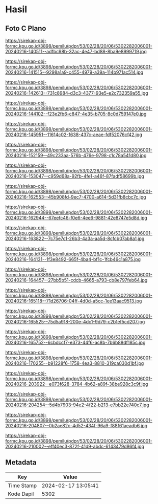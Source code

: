 # Hasil

## Foto C Plano

https://sirekap-obj-formc.kpu.go.id/3898/pemilu/pdpr/53/02/28/20/06/5302282006001-20240216-140511--adfbc98b-32ac-4e47-bd88-8ba9e8999719.jpg

https://sirekap-obj-formc.kpu.go.id/3898/pemilu/pdpr/53/02/28/20/06/5302282006001-20240216-141515--9298a1a9-c455-4979-a39a-114b971ac514.jpg

https://sirekap-obj-formc.kpu.go.id/3898/pemilu/pdpr/53/02/28/20/06/5302282006001-20240216-142613--731c8984-d3c3-4377-93e5-e2c732359a55.jpg

https://sirekap-obj-formc.kpu.go.id/3898/pemilu/pdpr/53/02/28/20/06/5302282006001-20240216-144102--f23e2fb6-c847-4e35-b705-8c0d759147e0.jpg

https://sirekap-obj-formc.kpu.go.id/3898/pemilu/pdpr/53/02/28/20/06/5302282006001-20240216-145951--11614c02-1638-437c-aeae-fdf52076cf42.jpg

https://sirekap-obj-formc.kpu.go.id/3898/pemilu/pdpr/53/02/28/20/06/5302282006001-20240216-152159--49c233aa-576b-476e-9798-c1c78a541d80.jpg

https://sirekap-obj-formc.kpu.go.id/3898/pemilu/pdpr/53/02/28/20/06/5302282006001-20240216-153047--c959d68a-92fb-4fe1-a46f-87fadf58699b.jpg

https://sirekap-obj-formc.kpu.go.id/3898/pemilu/pdpr/53/02/28/20/06/5302282006001-20240216-162553--45b908fd-9ec7-4700-a614-5d31fb8cbc7c.jpg

https://sirekap-obj-formc.kpu.go.id/3898/pemilu/pdpr/53/02/28/20/06/5302282006001-20240216-162944--67eefc46-f0e6-4ee6-9881-42e8747e5d8d.jpg

https://sirekap-obj-formc.kpu.go.id/3898/pemilu/pdpr/53/02/28/20/06/5302282006001-20240216-163822--7c75e7c1-26b3-4a3a-aa5d-8cfcb07ab8a1.jpg

https://sirekap-obj-formc.kpu.go.id/3898/pemilu/pdpr/53/02/28/20/06/5302282006001-20240216-164131--1f3e8492-665f-4ba4-bf1c-1fcb46c1a875.jpg

https://sirekap-obj-formc.kpu.go.id/3898/pemilu/pdpr/53/02/28/20/06/5302282006001-20240216-164457--27bb5b51-cdcb-4665-a793-cb8e797feb64.jpg

https://sirekap-obj-formc.kpu.go.id/3898/pemilu/pdpr/53/02/28/20/06/5302282006001-20240216-165118--71d26706-04ff-4d0d-a5cc-1ee13aac9513.jpg

https://sirekap-obj-formc.kpu.go.id/3898/pemilu/pdpr/53/02/28/20/06/5302282006001-20240216-165525--75d5a918-200e-4dc1-9d79-c2b1ef5cd207.jpg

https://sirekap-obj-formc.kpu.go.id/3898/pemilu/pdpr/53/02/28/20/06/5302282006001-20240216-165752--6cbdccf7-e373-44f6-ac8b-7b6b88df185c.jpg

https://sirekap-obj-formc.kpu.go.id/3898/pemilu/pdpr/53/02/28/20/06/5302282006001-20240216-170255--b91228f6-1758-4ea3-8810-319ca030d1bf.jpg

https://sirekap-obj-formc.kpu.go.id/3898/pemilu/pdpr/53/02/28/20/06/5302282006001-20240216-203922--e073f628-3784-4b62-a89f-38be928c3c9f.jpg

https://sirekap-obj-formc.kpu.go.id/3898/pemilu/pdpr/53/02/28/20/06/5302282006001-20240216-204254--5d4b7903-94e2-4f22-b213-e7bb22e740c7.jpg

https://sirekap-obj-formc.kpu.go.id/3898/pemilu/pdpr/53/02/28/20/06/5302282006001-20240216-204807--0b2ae82c-4d52-434f-96a9-f88f61aeadb6.jpg

https://sirekap-obj-formc.kpu.go.id/3898/pemilu/pdpr/53/02/28/20/06/5302282006001-20240216-210002--eff40ec3-872f-41d9-abdc-6143479d86f4.jpg


## Metadata

| Key        | Value               |
| ---------- | ------------------- |
| Time Stamp | 2024-02-17 13:05:41 |
| Kode Dapil | 5302                |



